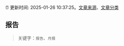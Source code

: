 :alarm_clock: 更新时间: 2025-01-26 10:37:25。[文章来源](/README.md)、[文章分类](/TAGS.md)

## 报告


> 关键字：`报告`、`月报`



